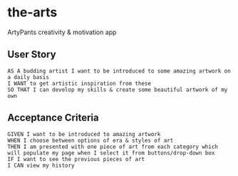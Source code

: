 # the-arts
ArtyPants creativity & motivation app


## User Story

 ```
AS A budding artist I want to be introduced to some amazing artwork on a daily basis
I WANT to get artistic inspiration from these  
SO THAT I can develop my skills & create some beautiful artwork of my own
```

## Acceptance Criteria

```
GIVEN I want to be introduced to amazing artwork
WHEN I choose between options of era & styles of art
THEN I am presented with one piece of art from each category which will populate my page when I select it from buttons/drop-down box
IF I want to see the previous pieces of art
I CAN view my history
```
